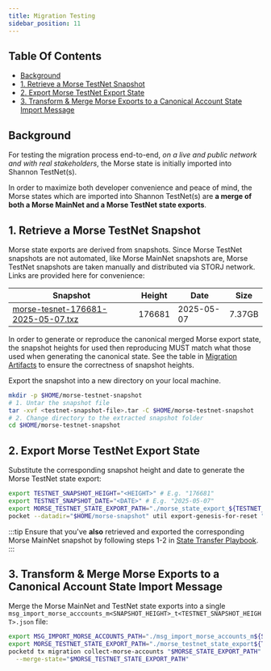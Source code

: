 ```yaml
---
title: Migration Testing
sidebar_position: 11
---
```


## Table Of Contents

- [Background](#background)
- [1. Retrieve a Morse TestNet Snapshot](#1-retrieve-a-morse-testnet-snapshot)
- [2. Export Morse TestNet Export State](#2-export-morse-testnet-export-state)
- [3. Transform & Merge Morse Exports to a Canonical Account State Import Message](#3-transform--merge-morse-exports-to-a-canonical-account-state-import-message)

## Background

For testing the migration process end-to-end, _on a live and public network and with real stakeholders_, the Morse state
is initially imported into Shannon TestNet(s).

In order to maximize both developer convenience and peace of mind, the Morse states which are imported into Shannon
TestNet(s) are **a merge of both a Morse MainNet and a Morse TestNet state exports**.

## 1. Retrieve a Morse TestNet Snapshot

Morse state exports are derived from snapshots. Since Morse TestNet snapshots are not automated, like Morse MainNet
snapshots are, Morse TestNet snapshots are taken manually and distributed via STORJ network.
Links are provided here for convenience:

| Snapshot                                                                                                                                                      | Height | Date       | Size   | 
|---------------------------------------------------------------------------------------------------------------------------------------------------------------|--------|------------|--------|
| [morse-tesnet-176681-2025-05-07.txz](https://link.storjshare.io/raw/jwndx6se4o6tdwpeqhxm7imiam6a/pocket-network-snapshots/morse-tesnet-176681-2025-05-07.txz) | 176681 | 2025-05-07 | 7.37GB |

In order to generate or reproduce the canonical merged Morse export state, the snapshot heights for used then
reproducing MUST match what those used when generating the canonical state.
See the table in [Migration Artifacts](https://github.com/pokt-network/poktroll/tree/main/tools/scripts/migration) to
ensure the correctness of snapshot heights.

Export the snapshot into a new directory on your local machine.

```bash
mkdir -p $HOME/morse-testnet-snapshot
# 1. Untar the snapshot file
tar -xvf <testnet-snapshot-file>.tar -C $HOME/morse-testnet-snapshot
# 2. Change directory to the extracted snapshot folder
cd $HOME/morse-testnet-snapshot
```

## 2. Export Morse TestNet Export State

Substitute the corresponding snapshot height and date to generate the Morse TestNet state export:

```bash
export TESTNET_SNAPSHOT_HEIGHT="<HEIGHT>" # E.g. "176681"
export TESTNET_SNAPSHOT_DATE="<DATE>" # E.g. "2025-05-07"
export MORSE_TESTNET_STATE_EXPORT_PATH="./morse_state_export_${TESTNET_SNAPSHOT_HEIGHT}_${TESTNET_SNAPSHOT_DATE}.json"
pocket --datadir="$HOME/morse-snapshot" util export-genesis-for-reset "$TESTNET_SNAPSHOT_HEIGHT" pocket > "$MORSE_TESTNET_STATE_EXPORT_PATH"
```

:::tip
Ensure that you've **also** retrieved and exported the corresponding Morse MainNet snapshot by following steps 1-2
in [State Transfer Playbook](./4_state_transfer_playbook.md).
:::

## 3. Transform & Merge Morse Exports to a Canonical Account State Import Message

Merge the Morse MainNet and TestNet state exports into a single
`msg_import_morse_acccounts_m<SNAPSHOT_HEIGHT>_t<TESTNET_SNAPSHOT_HEIGHT>.json` file:

```bash
export MSG_IMPORT_MORSE_ACCOUNTS_PATH="./msg_import_morse_accounts_m${SNAPSHOT_HEIGHT}_t${TESTNET_SNAPSHOT_HEIGHT}.json"
export MORSE_TESTNET_STATE_EXPORT_PATH="./morse_testnet_state_export${TESTNET_SNAPSHOT_HEIGHT}_${TESTNET_SNAPSHOT_DATE}.json"
pocketd tx migration collect-morse-accounts "$MORSE_STATE_EXPORT_PATH" "$MSG_IMPORT_MORSE_ACCOUNTS_PATH" \
  --merge-state="$MORSE_TESTNET_STATE_EXPORT_PATH"
```